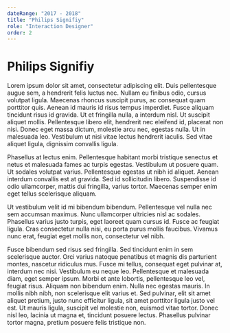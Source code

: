 ```yaml
---
dateRange: "2017 - 2018"
title: "Philips Signifiy"
role: "Interaction Designer"
order: 2
---
```

# Philips Signifiy

Lorem ipsum dolor sit amet, consectetur adipiscing elit. Duis pellentesque augue sem, a hendrerit felis luctus nec. Nullam eu finibus odio, cursus volutpat ligula. Maecenas rhoncus suscipit purus, ac consequat quam porttitor quis. Aenean id mauris id risus tempus imperdiet. Fusce aliquam tincidunt risus id gravida. Ut et fringilla nulla, a interdum nisl. Ut suscipit aliquet mollis. Pellentesque libero elit, hendrerit nec eleifend id, placerat non nisi. Donec eget massa dictum, molestie arcu nec, egestas nulla. Ut in malesuada leo. Vestibulum ut nisi vitae lectus hendrerit iaculis. Sed vitae aliquet ligula, dignissim convallis ligula.


Phasellus at lectus enim. Pellentesque habitant morbi tristique senectus et netus et malesuada fames ac turpis egestas. Vestibulum ut posuere quam. Ut sodales volutpat varius. Pellentesque egestas ut nibh id aliquet. Aenean interdum convallis est at gravida. Sed id sollicitudin libero. Suspendisse id odio ullamcorper, mattis dui fringilla, varius tortor. Maecenas semper enim eget tellus scelerisque aliquam.

Ut vestibulum velit id mi bibendum bibendum. Pellentesque vel nulla nec sem accumsan maximus. Nunc ullamcorper ultricies nisl ac sodales. Phasellus varius justo turpis, eget laoreet quam cursus id. Fusce ac feugiat ligula. Cras consectetur nulla nisi, eu porta purus mollis faucibus. Vivamus nunc erat, feugiat eget mollis non, consectetur vel nibh.

Fusce bibendum sed risus sed fringilla. Sed tincidunt enim in sem scelerisque auctor. Orci varius natoque penatibus et magnis dis parturient montes, nascetur ridiculus mus. Fusce mi tellus, consequat eget pulvinar at, interdum nec nisi. Vestibulum eu neque leo. Pellentesque et malesuada diam, eget semper ipsum. Morbi et ante lobortis, pellentesque leo vel, feugiat risus. Aliquam non bibendum enim. Nulla nec egestas mauris. In mollis nibh nibh, non scelerisque elit varius et. Sed pulvinar, elit sit amet aliquet pretium, justo nunc efficitur ligula, sit amet porttitor ligula justo vel est. Ut mauris ligula, suscipit vel molestie non, euismod vitae tortor. Donec nisl leo, lacinia ut magna et, tincidunt posuere lectus. Phasellus pulvinar tortor magna, pretium posuere felis tristique non.
